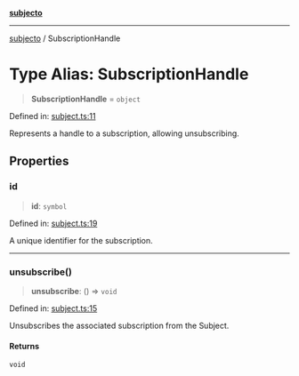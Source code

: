 [**subjecto**](../README.md)

***

[subjecto](../README.md) / SubscriptionHandle

# Type Alias: SubscriptionHandle

> **SubscriptionHandle** = `object`

Defined in: [subject.ts:11](https://github.com/paulbrie/subjecto/blob/1495145ee287010b4056758fd8e9ddab66bb639b/src/subject.ts#L11)

Represents a handle to a subscription, allowing unsubscribing.

## Properties

### id

> **id**: `symbol`

Defined in: [subject.ts:19](https://github.com/paulbrie/subjecto/blob/1495145ee287010b4056758fd8e9ddab66bb639b/src/subject.ts#L19)

A unique identifier for the subscription.

***

### unsubscribe()

> **unsubscribe**: () => `void`

Defined in: [subject.ts:15](https://github.com/paulbrie/subjecto/blob/1495145ee287010b4056758fd8e9ddab66bb639b/src/subject.ts#L15)

Unsubscribes the associated subscription from the Subject.

#### Returns

`void`
